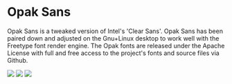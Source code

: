 Opak Sans
============

Opak Sans is a tweaked version of Intel's 'Clear Sans'. Opak Sans has been paired down and adjusted on the Gnu+Linux desktop to work well with the Freetype font render engine. The Opak fonts are released under the Apache License with full and free access to the project's fonts and source files via Github.

![](https://lh6.googleusercontent.com/-D3V7y9OPyf8/Uyo6_Ew6TvI/AAAAAAAAJMQ/xcl2C1-oUW0/w2094-h236-no/opak-1.png)
![](https://lh3.googleusercontent.com/-tyUnRuhWBnE/UypETMSfGyI/AAAAAAAAJNY/lnWKHI8Y-NY/w845-h542-no/opak-desktop-1.png)
![](https://lh4.googleusercontent.com/-atvKIXj-3ls/UypETDIW-jI/AAAAAAAAJNg/2dcq1KsxSCk/w833-h187-no/opak-saami-2.png)
![]()
